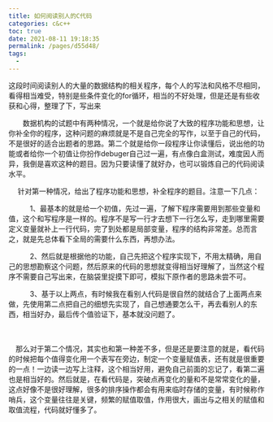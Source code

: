 ```yaml
---
title: 如何阅读别人的C代码
categories: c&c++
toc: true
date: 2021-08-11 19:18:35
permalink: /pages/d55d48/
tags: 
  - 
---
```


这段时间阅读别人的大量的数据结构的相关程序，每个人的写法和风格不尽相同，看得相当难受，特别是些条件变化的for循环，相当的不好处理，但是还是有些收获和心得，整理了下，写出来

 

　　数据机构的试题中有两种情况，一个就是给你说了大致的程序功能和思想，让你补全你的程序，这种问题的麻烦就是不是自己完全的写作，以至于自己的代码，不是很好的适合出题者的思路。第二个就是给你一段程序让你读懂后，说出他的功能或者给你一个初值让你扮作debuger自己过一遍，有点像白盒测试，难度因人而异，我倒是喜欢这种的题目。因为只要读懂了就好办，也可以锻炼自己的代码阅读水平。

 

　 针对第一种情况，给出了程序功能和思想，补全程序的题目。注意一下几点：

　　　1、最基本的就是给一个初值，先过一遍，了解下程序需要用到那些变量和值，这个和写程序是一样的。程序不是写一行才去想下一行怎么写，走到哪里需要定义变量就补上一行代码，完了到处都是局部变量，程序的结构非常差。总而言之，就是先总体看下全局的需要什么东西，再想办法。

　　　2、然后就是根据他的功能，自己先把这个程序实现下，不用太精确，用自己的思想勘察这个问题，然后原来的代码的思想就变得相当好理解了，当然这个程序不需要自己写出来，在脑袋里捉摸下即可，模拟下原作者的思路未尝不可。

　　　3、基于以上两点，有时候我在看别人代码是很自然的就结合了上面两点来做，先使用第二点把自己的细想先实现了，自己想通要怎么干，再去看别人的东西，相当好办，最后传个值验证下，基本就没问题了。

　　

　那么对于第二个情况，其实也和第一种差不多，但是还是要注意的就是，看代码的时候把每个值得变化用一个表写在旁边，制定一个变量赋值表，还有就是很重要的一点！一边读一边写上注释，这个相当好用，避免自己前面的忘记了，看第二遍也是相当好的。然后就是，在看代码是，突破点再变化的量和不是常常变化的量，这点好像不是很好理解，很多的排序操作都会有用来临时存储的变量，有时候称作哨兵，这个变量往往是关键，频繁的赋值取值，作用很大，画出与之相关的赋值和取值流程，代码就好懂多了。